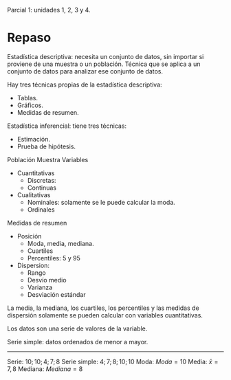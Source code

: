 Parcial 1: unidades 1, 2, 3 y 4.

# Repaso

Estadística descriptiva: necesita un conjunto de datos, sin importar si proviene de una muestra o un población. Técnica que se aplica a un conjunto de datos para analizar ese conjunto de datos.

Hay tres técnicas propias de la estadística descriptiva:
- Tablas.
- Gráficos.
- Medidas de resumen.

Estadística inferencial: tiene tres técnicas:
- Estimación.
- Prueba de hipótesis.

Población
Muestra
Variables
- Cuantitativas
	- Discretas: 
	- Continuas
- Cualitativas
	- Nominales: solamente se le puede calcular la moda.
	- Ordinales

Medidas de resumen
- Posición
	- Moda, media, mediana.
	- Cuartiles
	- Percentiles: 5 y 95
- Dispersion:
	- Rango
	- Desvío medio
	- Varianza
	- Desviación estándar

La media, la mediana, los cuartiles, los percentiles y las medidas de dispersión solamente se pueden calcular con variables cuantitativas.


Los datos son una serie de valores de la variable.

Serie simple: datos ordenados de menor a mayor.

---
Serie: $10; 10; 4; 7; 8$
Serie simple: $4; 7; 8; 10; 10$
Moda: $Moda=10$
Media: $\bar{x}=7,8$
Mediana: $Mediana=8$
